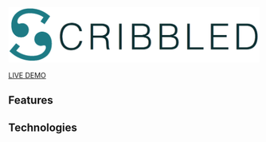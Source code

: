 ![Scribbled Logo](./app/assets/images/scribbled-logo.png)

[LIVE DEMO](https://scribbled-scribd.herokuapp.com/#/)


## Features



## Technologies
